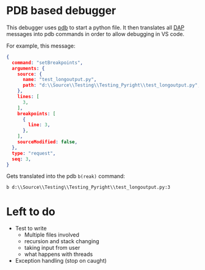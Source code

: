 # PDB based debugger

This debugger uses [pdb](https://docs.python.org/3/library/pdb.html) to start a python file. It then translates all [DAP](https://microsoft.github.io/debug-adapter-protocol/overview) messages into pdb commands in order to allow debugging in VS code.

For example, this message:

```json
{
  command: "setBreakpoints",
  arguments: {
    source: {
      name: "test_longoutput.py",
      path: "d:\\Source\\Testing\\Testing_Pyright\\test_longoutput.py",
    },
    lines: [
      3,
    ],
    breakpoints: [
      {
        line: 3,
      },
    ],
    sourceModified: false,
  },
  type: "request",
  seq: 3,
}
```

Gets translated into the pdb `b(reak)` command:

```
b d:\\Source\\Testing\\Testing_Pyright\\test_longoutput.py:3
```

# Left to do
- Test to write
  - Multiple files involved
  - recursion and stack changing
  - taking input from user
  - what happens with threads
- Exception handling (stop on caught)
